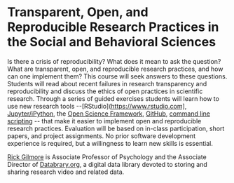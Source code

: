 # Transparent, Open, and Reproducible Research Practices in the Social and Behavioral Sciences

Is there a crisis of reproducibility? What does it mean to ask the question? What are transparent, open, and reproducible research practices, and how can one implement them? This course will seek answers to these questions. Students will read about recent failures in research transparency and reproducibility and discuss the ethics of open practices in scientific research. Through a series of guided exercises students will learn how to use new research tools --[RStudio](https://www.rstudio.com], [Jupyter/iPython](http://jupyter.org), the [Open Science Framework](http://osf.io), [GitHub](http://github.com), [command line scripting](https://en.wikipedia.org/wiki/Command-line_interface) -- that  make it easier to implement open and reproducible research practices. Evaluation will be based on in-class participation, short papers, and project assignments. No prior software development experience is required, but a willingness to learn new skills is essential.

[Rick Gilmore](http://gilmore-lab.github.io) is Associate Professor of Psychology and the Associate Director of [Databrary.org](http://databrary.org), a digital data library devoted to storing and sharing research video and related data.